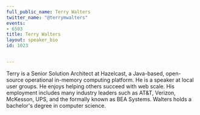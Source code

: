 ```yaml
---
full_public_name: Terry Walters
twitter_name: "@terrymwalters"
events:
- 6503
title: Terry Walters
layout: speaker_bio
id: 1023


---
```


Terry is a Senior Solution Architect at Hazelcast, a Java-based, open-source operational in-memory computing platform. He is a speaker at local user groups.  He enjoys helping others succeed with web scale. His employment includes many industry leaders such as AT&T, Verizon, McKesson, UPS, and the formally known as BEA Systems. Walters holds a bachelor's degree in computer science.
